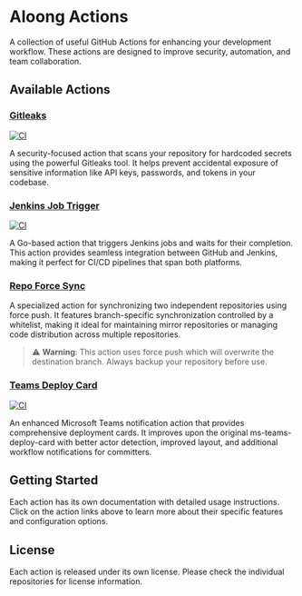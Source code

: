 # Aloong Actions

A collection of useful GitHub Actions for enhancing your development workflow. These actions are designed to improve security, automation, and team collaboration.

## Available Actions

### [Gitleaks](https://github.com/aloong-actions/gitleaks)
[![CI](https://github.com/aloong-actions/gitleaks/actions/workflows/ci.yml/badge.svg)](https://github.com/aloong-actions/gitleaks/actions/workflows/ci.yml)

A security-focused action that scans your repository for hardcoded secrets using the powerful Gitleaks tool. It helps prevent accidental exposure of sensitive information like API keys, passwords, and tokens in your codebase.

### [Jenkins Job Trigger](https://github.com/aloong-actions/jenkins-job-trigger)
[![CI](https://github.com/aloong-actions/jenkins-job-trigger/actions/workflows/cicd.yml/badge.svg)](https://github.com/aloong-actions/jenkins-job-trigger/actions/workflows/cicd.yml)

A Go-based action that triggers Jenkins jobs and waits for their completion. This action provides seamless integration between GitHub and Jenkins, making it perfect for CI/CD pipelines that span both platforms.

### [Repo Force Sync](https://github.com/aloong-actions/repo-force-sync-action)
A specialized action for synchronizing two independent repositories using force push. It features branch-specific synchronization controlled by a whitelist, making it ideal for maintaining mirror repositories or managing code distribution across multiple repositories.

> ⚠️ **Warning**: This action uses force push which will overwrite the destination branch. Always backup your repository before use.

### [Teams Deploy Card](https://github.com/aloong-actions/teams-deploy-card)
[![CI](https://github.com/aloong-actions/teams-deploy-card/actions/workflows/ci.yml/badge.svg)](https://github.com/aloong-actions/teams-deploy-card/actions/workflows/ci.yml)

An enhanced Microsoft Teams notification action that provides comprehensive deployment cards. It improves upon the original ms-teams-deploy-card with better actor detection, improved layout, and additional workflow notifications for committers.

## Getting Started

Each action has its own documentation with detailed usage instructions. Click on the action links above to learn more about their specific features and configuration options.

## License

Each action is released under its own license. Please check the individual repositories for license information.
